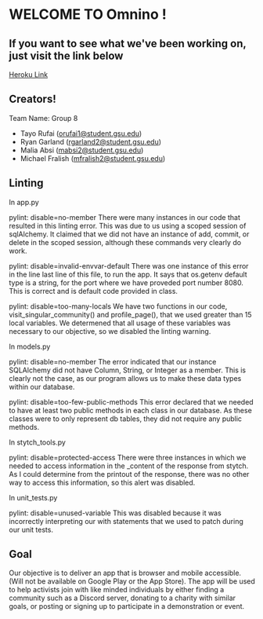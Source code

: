 # WELCOME TO Omnino !

## If you want to see what we've been working on, just visit the link below
[Heroku Link](https://omnino.herokuapp.com/)

## Creators!
Team Name: Group 8
 * Tayo Rufai (orufai1@student.gsu.edu)
 * Ryan Garland (rgarland2@student.gsu.edu)
 * Malia Absi (mabsi2@student.gsu.edu)
 * Michael Fralish (mfralish2@student.gsu.edu)

## Linting
In app.py

pylint: disable=no-member
There were many instances in our code that resulted in this linting error. This was due to us using a scoped session of sqlAlchemy. It claimed that we did not have an instance of add, commit, or delete in the scoped session, although these commands very clearly do work.

pylint: disable=invalid-envvar-default
There was one instance of this error in the line last line of this file, to run the app. It says that os.getenv default type is a string, for the port where we have proveded port number 8080. This is correct and is default code provided in class.

pylint: disable=too-many-locals
We have two functions in our code, visit_singular_community() and profile_page(), that we used greater than 15 local variables. We determened that all usage of these variables was necessary to our objective, so we disabled the linting warning.


In models.py

pylint: disable=no-member
The error indicated that our instance SQLAlchemy did not have Column, String, or Integer as a member. This is clearly not the case, as our program allows us to make these data types within our database.

pylint: disable=too-few-public-methods
This error declared that we needed to have at least two public methods in each class in our database. As these classes were to only represent db tables, they did not require any public methods.


In stytch_tools.py

pylint: disable=protected-access
There were three instances in which we needed to access information in the _content of the response from stytch. As I could determine from the printout of the response, there was no other way to access this information, so this alert was disabled.


In unit_tests.py

pylint: disable=unused-variable
This was disabled because it was incorrectly interpreting our with statements that we used to patch during our unit tests.



## Goal
Our objective is to deliver an app that is browser and mobile accessible. (Will not be available on Google Play or the App Store). The app will be used to help activists join with like minded individuals by either finding a community such as a Discord server, donating to a charity with similar goals, or posting or signing up to participate in a demonstration or event.


 

